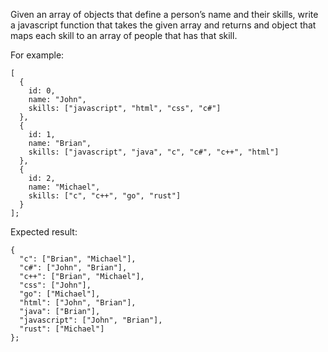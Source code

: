 Given an array of objects that define a person’s name and their skills, write a javascript function that takes the given array and returns and object that maps each skill to an array of people that has that skill.

For example:
```
[
  {
    id: 0,
    name: "John",
    skills: ["javascript", "html", "css", "c#"]
  },
  {
    id: 1,
    name: "Brian",
    skills: ["javascript", "java", "c", "c#", "c++", "html"]
  },
  {
    id: 2,
    name: "Michael",
    skills: ["c", "c++", "go", "rust"]
  }
];
```

Expected result:

```
{
  "c": ["Brian", "Michael"],
  "c#": ["John", "Brian"],
  "c++": ["Brian", "Michael"],
  "css": ["John"],
  "go": ["Michael"],
  "html": ["John", "Brian"],
  "java": ["Brian"],
  "javascript": ["John", "Brian"],
  "rust": ["Michael"]
};
```
